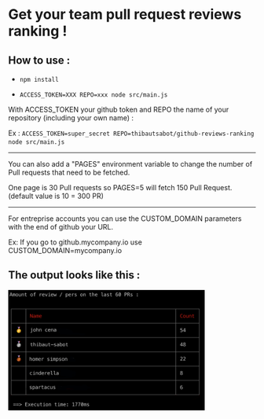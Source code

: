# Get your team pull request reviews ranking !

## How to use :

- `npm install`

- `ACCESS_TOKEN=XXX REPO=xxx node src/main.js`

With ACCESS_TOKEN your github token and REPO the name of your repository (including your own name) :

Ex : `ACCESS_TOKEN=super_secret REPO=thibautsabot/github-reviews-ranking node src/main.js`

----

You can also add a "PAGES" environment variable to change the number of Pull requests that need to be fetched.

One page is 30 Pull requests so PAGES=5 will fetch 150 Pull Request. (default value is 10 = 300 PR)

-----

For entreprise accounts you can use the CUSTOM_DOMAIN parameters with the end of github your URL.

Ex: If you go to github.mycompany.io use CUSTOM_DOMAIN=mycompany.io

## The output looks like this :

<img src="https://github.com/thibautsabot/tools/blob/master/github-playground/output.png" width="400">

